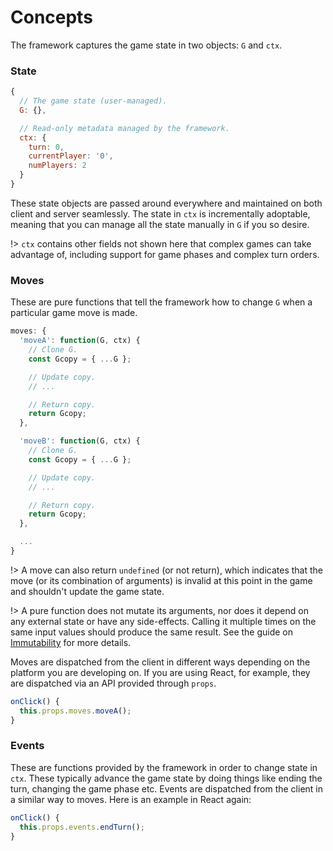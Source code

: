# Concepts

The framework captures the game state in two objects: `G` and
`ctx`.

### State

```js
{
  // The game state (user-managed).
  G: {},

  // Read-only metadata managed by the framework.
  ctx: {
    turn: 0,
    currentPlayer: '0',
    numPlayers: 2
  }
}
```

These state objects are passed around everywhere and maintained
on both client and server seamlessly. The state in `ctx` is
incrementally adoptable, meaning that you can manage all the
state manually in `G` if you so desire.

!> `ctx` contains other fields not shown here that complex games
can take advantage of, including support for game phases and complex
turn orders.

### Moves

These are pure functions that tell the framework how to change `G`
when a particular game move is made.

```js
moves: {
  'moveA': function(G, ctx) {
    // Clone G.
    const Gcopy = { ...G };

    // Update copy.
    // ...

    // Return copy.
    return Gcopy;
  },

  'moveB': function(G, ctx) {
    // Clone G.
    const Gcopy = { ...G };

    // Update copy.
    // ...

    // Return copy.
    return Gcopy;
  },

  ...
}
```

!> A move can also return `undefined` (or not return),
which indicates that the move (or its combination of arguments)
is invalid at this point in the game and shouldn't update the
game state.

!> A pure function does not mutate its arguments, nor does
it depend on any external state or have any side-effects. Calling
it multiple times on the same input values should produce
the same result. See the guide on [Immutability](immutability.md) for
more details.

Moves are dispatched from the client in different ways
depending on the platform you are developing on. If you
are using React, for example, they are dispatched via an API
provided through `props`.

```js
onClick() {
  this.props.moves.moveA();
}
```

### Events

These are functions provided by the framework in order to change state
in `ctx`. These typically advance the game state by doing things like
ending the turn, changing the game phase etc.
Events are dispatched from the client in a similar way to moves. Here
is an example in React again:

```js
onClick() {
  this.props.events.endTurn();
}
```
